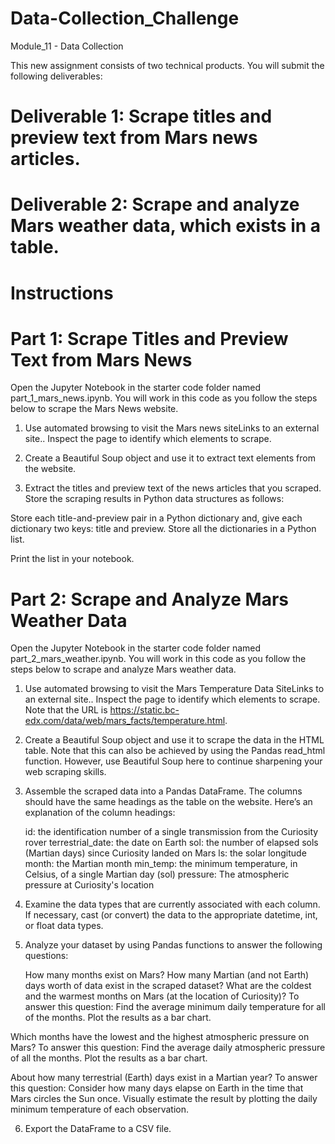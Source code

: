 # Data-Collection_Challenge
Module_11 - Data Collection

This new assignment consists of two technical products. You will submit the following deliverables:

# Deliverable 1: Scrape titles and preview text from Mars news articles.

# Deliverable 2: Scrape and analyze Mars weather data, which exists in a table.

# Instructions
# Part 1: Scrape Titles and Preview Text from Mars News
Open the Jupyter Notebook in the starter code folder named part_1_mars_news.ipynb. You will work in this code as you follow the steps below to scrape the Mars News website.

1. Use automated browsing to visit the Mars news siteLinks to an external site.. Inspect the page to identify which elements to scrape.
2. Create a Beautiful Soup object and use it to extract text elements from the website.

3. Extract the titles and preview text of the news articles that you scraped. Store the scraping results in Python data structures as follows:

Store each title-and-preview pair in a Python dictionary and, give each dictionary two keys: title and preview.
Store all the dictionaries in a Python list.

Print the list in your notebook.

# Part 2: Scrape and Analyze Mars Weather Data
Open the Jupyter Notebook in the starter code folder named part_2_mars_weather.ipynb. You will work in this code as you follow the steps below to scrape and analyze Mars weather data.

1. Use automated browsing to visit the Mars Temperature Data SiteLinks to an external site.. Inspect the page to identify which elements to scrape. Note that the URL is https://static.bc-edx.com/data/web/mars_facts/temperature.html.
2. Create a Beautiful Soup object and use it to scrape the data in the HTML table. Note that this can also be achieved by using the Pandas read_html function. However, use Beautiful Soup here to continue sharpening your web scraping skills.

3. Assemble the scraped data into a Pandas DataFrame. The columns should have the same headings as the table on the website. Here’s an explanation of the column headings:

    id: the identification number of a single transmission from the Curiosity rover
    terrestrial_date: the date on Earth
    sol: the number of elapsed sols (Martian days) since Curiosity landed on Mars
    ls: the solar longitude
    month: the Martian month
    min_temp: the minimum temperature, in Celsius, of a single Martian day (sol)
    pressure: The atmospheric pressure at Curiosity's location
4. Examine the data types that are currently associated with each column. If necessary, cast (or convert) the data to the appropriate datetime, int, or float data types.

5. Analyze your dataset by using Pandas functions to answer the following questions:

   How many months exist on Mars?
   How many Martian (and not Earth) days worth of data exist in the scraped dataset?
   What are the coldest and the warmest months on Mars (at the location of Curiosity)? 
   To answer this question:
           Find the average minimum daily temperature for all of the months.
           Plot the results as a bar chart.
           
           
Which months have the lowest and the highest atmospheric pressure on Mars? 
   To answer this question:
       Find the average daily atmospheric pressure of all the months.
       Plot the results as a bar chart.
       
       
About how many terrestrial (Earth) days exist in a Martian year? 
   To answer this question:
       Consider how many days elapse on Earth in the time that Mars circles the Sun once.
        Visually estimate the result by plotting the daily minimum temperature of each observation.
        
6. Export the DataFrame to a CSV file.


